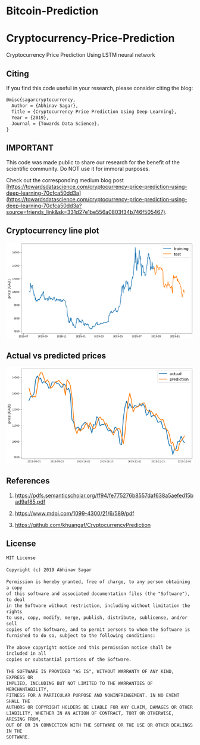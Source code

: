 # Bitcoin-Prediction
# Cryptocurrency-Price-Prediction

Cryptocurrency Price Prediction Using LSTM neural network

## Citing

If you find this code useful in your research, please consider citing the blog:

```
@misc{sagarcryptocurrency,
  Author = {Abhinav Sagar},
  Title = {Cryptocurrency Price Prediction Using Deep Learning},
  Year = {2019},
  Journal = {Towards Data Science},
}
```

## IMPORTANT

This code was made public to share our research for the benefit of the scientific community. Do NOT use it for immoral purposes.

Check out the corresponding medium blog post [https://towardsdatascience.com/cryptocurrency-price-prediction-using-deep-learning-70cfca50dd3a](https://towardsdatascience.com/cryptocurrency-price-prediction-using-deep-learning-70cfca50dd3a?source=friends_link&sk=331d27e1be556a0803f34b746f505467).

## Cryptocurrency line plot

![](i13.png)

## Actual vs predicted prices

![](i14.png)

## References

1. https://pdfs.semanticscholar.org/ff94/fe775276b8557daf638a5aefed15bad9af85.pdf

2. https://www.mdpi.com/1099-4300/21/6/589/pdf

3. https://github.com/khuangaf/CryptocurrencyPrediction


## License

```
MIT License

Copyright (c) 2019 Abhinav Sagar

Permission is hereby granted, free of charge, to any person obtaining a copy
of this software and associated documentation files (the "Software"), to deal
in the Software without restriction, including without limitation the rights
to use, copy, modify, merge, publish, distribute, sublicense, and/or sell
copies of the Software, and to permit persons to whom the Software is
furnished to do so, subject to the following conditions:

The above copyright notice and this permission notice shall be included in all
copies or substantial portions of the Software.

THE SOFTWARE IS PROVIDED "AS IS", WITHOUT WARRANTY OF ANY KIND, EXPRESS OR
IMPLIED, INCLUDING BUT NOT LIMITED TO THE WARRANTIES OF MERCHANTABILITY,
FITNESS FOR A PARTICULAR PURPOSE AND NONINFRINGEMENT. IN NO EVENT SHALL THE
AUTHORS OR COPYRIGHT HOLDERS BE LIABLE FOR ANY CLAIM, DAMAGES OR OTHER
LIABILITY, WHETHER IN AN ACTION OF CONTRACT, TORT OR OTHERWISE, ARISING FROM,
OUT OF OR IN CONNECTION WITH THE SOFTWARE OR THE USE OR OTHER DEALINGS IN THE
SOFTWARE.
```
